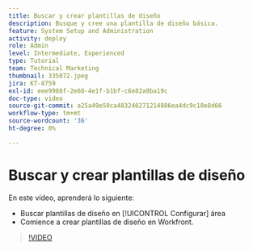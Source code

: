 ```yaml
---
title: Buscar y crear plantillas de diseño
description: Busque y cree una plantilla de diseño básica.
feature: System Setup and Administration
activity: deploy
role: Admin
level: Intermediate, Experienced
type: Tutorial
team: Technical Marketing
thumbnail: 335072.jpeg
jira: KT-8759
exl-id: eee9988f-2e60-4e1f-b1bf-c6e82a9ba19c
doc-type: video
source-git-commit: a25a49e59ca483246271214886ea4dc9c10e8d66
workflow-type: tm+mt
source-wordcount: '36'
ht-degree: 0%

---
```


# Buscar y crear plantillas de diseño

En este vídeo, aprenderá lo siguiente:

* Buscar plantillas de diseño en [!UICONTROL Configurar] área
* Comience a crear plantillas de diseño en Workfront.

>[!VIDEO](https://video.tv.adobe.com/v/335072/?quality=12&learn=on)
